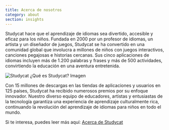 ```yaml
---
title: Acerca de nosotros
category: about
section: insights
---
```

Studycat hace que el aprendizaje de idiomas sea divertido, accesible y eficaz para los niños. Fundada en 2000 por un profesor de idiomas, un artista y un diseñador de juegos, Studycat se ha convertido en una comunidad global que involucra a millones de niños con juegos interactivos, canciones pegajosas e historias cercanas. Sus cinco aplicaciones de idiomas incluyen más de 1.200 palabras y frases y más de 500 actividades, convirtiendo la educación en una aventura entretenida.


![Studycat ¿Qué es Studycat? Imagen](https://imagedelivery.net/gjxGkoZTGUWzEAQWbazEuA/2eae4281-f704-43ef-70f5-f393e5235600/w=360,format=auto,compression=fast,dpr=2)


 


Con 15 millones de descargas en las tiendas de aplicaciones y usuarios en 125 países, Studycat ha recibido numerosos premios por su enfoque innovador. Nuestro diverso equipo de educadores, artistas y entusiastas de la tecnología garantiza una experiencia de aprendizaje culturalmente rica, continuando la revolución del aprendizaje de idiomas para niños en todo el mundo.


Si te interesa, puedes leer más aquí: [Acerca de Studycat](https://studycat.com/about/)
